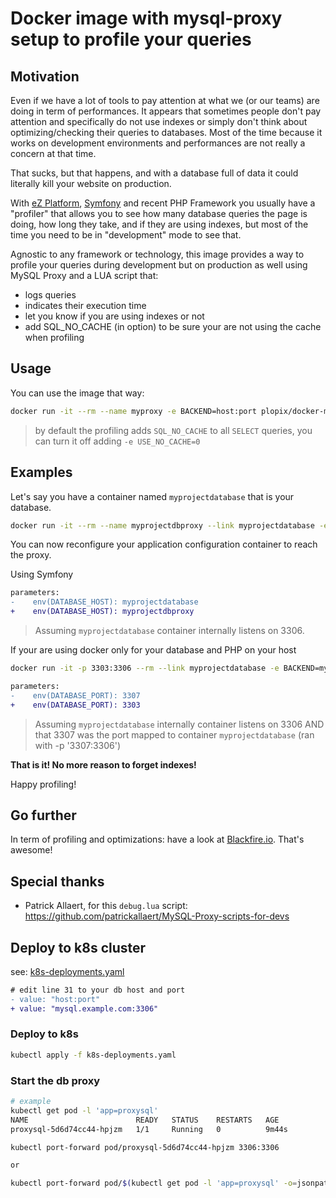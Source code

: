 # Docker image with mysql-proxy setup to profile your queries

## Motivation

Even if we have a lot of tools to pay attention at what we (or our teams) are doing in term of performances. It appears 
that sometimes people don't pay attention and specifically do not use indexes or simply don't think about
optimizing/checking their queries to databases. Most of the time because it works on development environments and 
performances are not really a concern at that time.

That sucks, but that happens, and with a database full of data it could literally kill your website on production.

With [eZ Platform](https://ezplatform.com), [Symfony](http://symfony.com) and recent PHP Framework you usually have a
"profiler" that allows you to see how many database queries the page is doing, how long they take, and if they are using
indexes, but most of the time you need to be in "development" mode to see that.

Agnostic to any framework or technology, this image provides a way to profile your queries during development but on 
production as well using MySQL Proxy and a LUA script that:

- logs queries
- indicates their execution time
- let you know if you are using indexes or not
- add SQL_NO_CACHE (in option) to be sure your are not using the cache when profiling

## Usage

You can use the image that way:

```bash
docker run -it --rm --name myproxy -e BACKEND=host:port plopix/docker-mysqlproxyprofiler
```

> by default the profiling adds `SQL_NO_CACHE` to all `SELECT` queries, you can turn it off adding `-e USE_NO_CACHE=0`

## Examples 

Let's say you have a container named `myprojectdatabase` that is your database.

```bash
docker run -it --rm --name myprojectdbproxy --link myprojectdatabase -e BACKEND=myprojectdatabase:3306 plopix/docker-mysqlproxyprofiler
```

You can now reconfigure your application configuration container to reach the proxy.

Using Symfony

```diff
parameters:
-    env(DATABASE_HOST): myprojectdatabase
+    env(DATABASE_HOST): myprojectdbproxy
```

> Assuming `myprojectdatabase` container internally listens on 3306.

If your are using docker only for your database and PHP on your host
```bash
docker run -it -p 3303:3306 --rm --link myprojectdatabase -e BACKEND=myprojectdatabase:3306 plopix/docker-mysqlproxyprofiler
```

```diff
parameters:
-    env(DATABASE_PORT): 3307
+    env(DATABASE_PORT): 3303
```

> Assuming `myprojectdatabase` internally container listens on 3306 AND that 3307 was the port mapped to container
`myprojectdatabase` (ran with -p '3307:3306')

**That is it! No more reason to forget indexes!**

Happy profiling!

## Go further 

In term of profiling and optimizations: have a look at [Blackfire.io](https://blackfire.io). That's awesome!


## Special thanks

- Patrick Allaert, for this `debug.lua` script: https://github.com/patrickallaert/MySQL-Proxy-scripts-for-devs



## Deploy to k8s cluster
see: [k8s-deployments.yaml](./k8s-deployments.yaml)
```diff
# edit line 31 to your db host and port
- value: "host:port"
+ value: "mysql.example.com:3306"
```

### Deploy to k8s
```bash
kubectl apply -f k8s-deployments.yaml
```

### Start the db proxy
```bash
# example
kubectl get pod -l 'app=proxysql'
NAME                        READY   STATUS    RESTARTS   AGE
proxysql-5d6d74cc44-hpjzm   1/1     Running   0          9m44s

kubectl port-forward pod/proxysql-5d6d74cc44-hpjzm 3306:3306

or

kubectl port-forward pod/$(kubectl get pod -l 'app=proxysql' -o=jsonpath='{range .items[*]}{.metadata.name}{"\n"}{end}') 3306:3306
```
